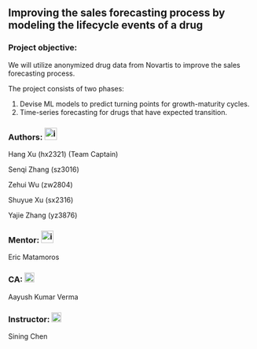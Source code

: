 
## Improving the sales forecasting process by modeling the lifecycle events of a drug

### Project objective: 
We will utilize anonymized drug data from Novartis to improve the sales forecasting process.

The project consists of two phases:

1. Devise ML models to predict turning points for growth-maturity cycles.
2. Time-series forecasting for drugs that have expected transition.

### Authors: <img height="25" alt="image" src="https://user-images.githubusercontent.com/91235078/195433561-e443c9a3-4bc5-4fd5-8163-d50f8a293c63.png">

Hang Xu (hx2321) (Team Captain)

Senqi Zhang (sz3016) 

Zehui Wu (zw2804)

Shuyue Xu (sx2316)

Yajie Zhang (yz3876)

### Mentor: <img height="25" alt="image" src="https://user-images.githubusercontent.com/91235078/195434310-fe9a4aca-91ad-49bf-8328-d1bc77513bee.png">

Eric Matamoros

### CA: <img height="20" alt="image" src="https://user-images.githubusercontent.com/91235078/195434587-4f6e94fb-2807-48a7-bab9-bbf019377303.png">

Aayush Kumar Verma 

### Instructor: <img height="20" alt="image" src="https://user-images.githubusercontent.com/91235078/195434612-3184b9db-958c-43cd-a977-7ad474e0d2fa.png">

Sining Chen

